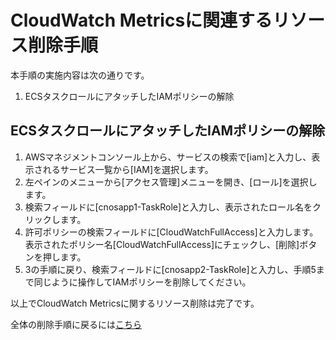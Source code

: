 # CloudWatch Metricsに関連するリソース削除手順

本手順の実施内容は次の通りです。

1. ECSタスクロールにアタッチしたIAMポリシーの解除

## ECSタスクロールにアタッチしたIAMポリシーの解除

1. AWSマネジメントコンソール上から、サービスの検索で[iam]と入力し、表示されるサービス一覧から[IAM]を選択します。
2. 左ペインのメニューから[アクセス管理]メニューを開き、[ロール]を選択します。
3. 検索フィールドに[cnosapp1-TaskRole]と入力し、表示されたロール名をクリックします。
4. 許可ポリシーの検索フィールドに[CloudWatchFullAccess]と入力します。表示されたポリシー名[CloudWatchFullAccess]にチェックし、[削除]ボタンを押します。
5. 3の手順に戻り、検索フィールドに[cnosapp2-TaskRole]と入力し、手順5まで同じように操作してIAMポリシーを削除してください。

以上でCloudWatch Metricsに関するリソース削除は完了です。

全体の削除手順に戻るには[こちら](./README.md)